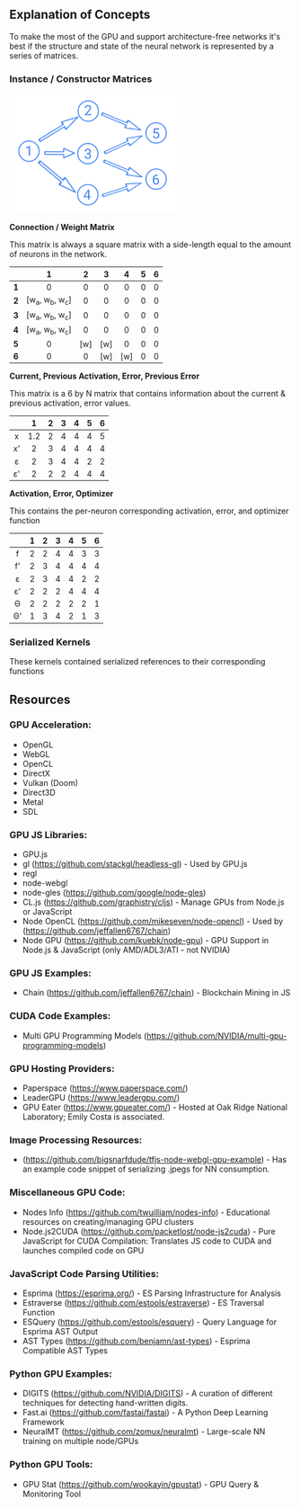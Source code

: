 ## Explanation of Concepts

To make the most of the GPU and support architecture-free networks it's best if the structure and state of the neural network is represented by a series of matrices.

### Instance / Constructor Matrices

<p>
<img width="300px" src="./img/example-neural-network.png" alt="A neural network with 6 numbered neurons, 1 input, 3 hidden, 2 output">
</p>

**Connection / Weight Matrix**

This matrix is always a square matrix with a side-length equal to the amount of neurons in the network.

|   |  1  |  2  |  3  |  4  | 5 | 6 |
|:-:|:---:|:---:|:---:|:---:|:-:|:-:|
| **1** |  0  |  0  |  0  |  0  | 0 | 0 |
| **2** | [w<sub>a</sub>, w<sub>b</sub>, w<sub>c</sub>] |  0  |  0  |  0  | 0 | 0 |
| **3** | [w<sub>a</sub>, w<sub>b</sub>, w<sub>c</sub>] |  0  |  0  |  0  | 0 | 0 |
| **4** | [w<sub>a</sub>, w<sub>b</sub>, w<sub>c</sub>] |  0  |  0  |  0  | 0 | 0 |
| **5** |  0  | [w] | [w] |  0  | 0 | 0 |
| **6** |  0  |  0  | [w] | [w] | 0 | 0 |

**Current, Previous Activation, Error, Previous Error**

This matrix is a 6 by N matrix that contains information about the current & previous activation, error values. 

|    |  1  |  2  |  3 |  4  |  5  |  6  |
|:--:|:---:|:---:|:--:|:---:|:---:|:---:|
|  x | 1.2 |  2  |  4 |  4  |  4  |  5  |
| x' |  2  |  3  |  4 |  4  |  4  |  4  |
|  ε |  2  |  3  |  4 |  4  |  2  |  2  |
| ε' |  2  |  2  |  2 |  4  |  4  |  4  |


**Activation, Error, Optimizer**

This contains the per-neuron corresponding activation, error, and optimizer function 

|    | 1 | 2 | 3 | 4 | 5 | 6 |
|:--:|:-:|:-:|:-:|:-:|:-:|:-:|
|  f | 2 | 2 | 4 | 4 | 3 | 3 |
| f' | 2 | 3 | 4 | 4 | 4 | 4 |
|  ε | 2 | 3 | 4 | 4 | 2 | 2 |
| ε' | 2 | 2 | 2 | 4 | 4 | 4 |
|  Θ | 2 | 2 | 2 | 2 | 2 | 1 |
| Θ' | 1 | 3 | 4 | 2 | 1 | 3 |

### Serialized Kernels

These kernels contained serialized references to their corresponding functions

## Resources

### GPU Acceleration:
- OpenGL
- WebGL
- OpenCL
- DirectX
- Vulkan (Doom)
- Direct3D
- Metal
- SDL

### GPU JS Libraries:
- GPU.js
- gl (https://github.com/stackgl/headless-gl) - Used by GPU.js
- regl
- node-webgl
- node-gles (https://github.com/google/node-gles)
- CL.js (https://github.com/graphistry/cljs) - Manage GPUs from Node.js or JavaScript
- Node OpenCL (https://github.com/mikeseven/node-opencl) - Used by (https://github.com/jeffallen6767/chain)
- Node GPU (https://github.com/kuebk/node-gpu) - GPU Support in Node.js & JavaScript (only AMD/ADL3/ATI - not NVIDIA)

### GPU JS Examples:
- Chain (https://github.com/jeffallen6767/chain) - Blockchain Mining in JS

### CUDA Code Examples:
- Multi GPU Programming Models (https://github.com/NVIDIA/multi-gpu-programming-models)

### GPU Hosting Providers:
- Paperspace (https://www.paperspace.com/)
- LeaderGPU (https://www.leadergpu.com/)
- GPU Eater (https://www.gpueater.com/) - Hosted at Oak Ridge National Laboratory; Emily Costa is associated.

### Image Processing Resources:
- (https://github.com/bigsnarfdude/tfjs-node-webgl-gpu-example) - Has an example code snippet of serializing .jpegs for NN consumption.

### Miscellaneous GPU Code:
- Nodes Info (https://github.com/twuilliam/nodes-info) - Educational resources on creating/managing GPU clusters
- Node.js2CUDA (https://github.com/packetlost/node-js2cuda) - Pure JavaScript for CUDA Compilation: Translates JS code to CUDA and launches compiled code on GPU

### JavaScript Code Parsing Utilities:
- Esprima (https://esprima.org/) - ES Parsing Infrastructure for Analysis
- Estraverse (https://github.com/estools/estraverse) - ES Traversal Function
- ESQuery (https://github.com/estools/esquery) - Query Language for Esprima AST Output
- AST Types (https://github.com/benjamn/ast-types) - Esprima Compatible AST Types

### Python GPU Examples:
- DIGITS (https://github.com/NVIDIA/DIGITS) - A curation of different techniques for detecting hand-written digits.
- Fast.ai (https://github.com/fastai/fastai) - A Python Deep Learning Framework
- NeuralMT (https://github.com/zomux/neuralmt) -  Large-scale NN training on multiple node/GPUs

### Python GPU Tools:
- GPU Stat (https://github.com/wookayin/gpustat) - GPU Query & Monitoring Tool
